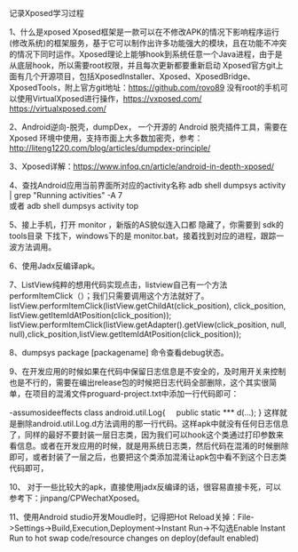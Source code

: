 记录Xposed学习过程

1、什么是xposed
Xposed框架是一款可以在不修改APK的情况下影响程序运行(修改系统)的框架服务，基于它可以制作出许多功能强大的模块，且在功能不冲突的情况下同时运作。Xposed理论上能够hook到系统任意一个Java进程，由于是从底层hook，所以需要root权限，并且每次更新都要重新启动
Xposed官方git上面有几个开源项目，包括XposedInstaller、Xposed、XposedBridge、XposedTools，附上官方git地址：https://github.com/rovo89
没有root的手机可以使用VirtualXposed进行操作，https://vxposed.com/   https://virtualxposed.com/

2、Android逆向-脱壳，dumpDex， 一个开源的 Android 脱壳插件工具，需要在 Xposed 环境中使用，支持市面上大多数加密壳，参考：http://liteng1220.com/blog/articles/dumpdex-principle/

3、Xposed详解：https://www.infoq.cn/article/android-in-depth-xposed/

4、查找Android应用当前界面所对应的activity名称
adb shell dumpsys activity | grep "Running activities" -A 7   
或者
adb shell dumpsys activity top

5、接上手机，打开 monitor ，新版的AS貌似连入口都 隐藏了，你需要到 sdk的tools目录 下找下，windows下的是 monitor.bat，接着找到对应的进程，跟踪一波方法调用。

6、使用Jadx反编译apk。

7、ListView纯粹的想用代码实现点击，listview自己有一个方法performItemClick（）；我们只需要调用这个方法就好了。
listView.performItemClick(listView.getChildAt(click_position), click_position, listView.getItemIdAtPosition(click_position));
listView.performItemClick(listView.getAdapter().getView(click_position, null, null),click_position,listView.getItemIdAtPosition(click_position));

8、dumpsys package [packagename] 命令查看debug状态。

9、在开发应用的时候如果在代码中保留日志信息是不安全的，及时用开关来控制也是不行的，需要在编出release包的时候把日志代码全部删除，这个其实很简单，在项目的混淆文件proguard-project.txt中添加一行代码即可：

-assumosideeffects class android.util.Log{
    public static *** d(...);
}
这样就是删除android.util.Log.d方法调用的那一行代码。这样apk中就没有任何日志信息了，同样的最好不要封装一层日志类，因为我们可以hook这个类通过打印参数来看信息。或者在开发应用的时候，就是用系统日志类，然后代码在混淆的时候删除即可，或者封装了一层之后，也要把这个类添加混淆让apk包中看不到这个日志类代码即可，

10、 对于一些比较大的apk，直接使用jadx反编译的话，很容易直接卡死，可以参考下：jinpang/CPWechatXposed。

11、使用Android studio开发Moudle时，记得把Hot Reload关掉：File->Settings->Build,Execution,Deployment->Instant Run->不勾选Enable Instant Run to hot swap code/resource changes on deploy(default enabled)

